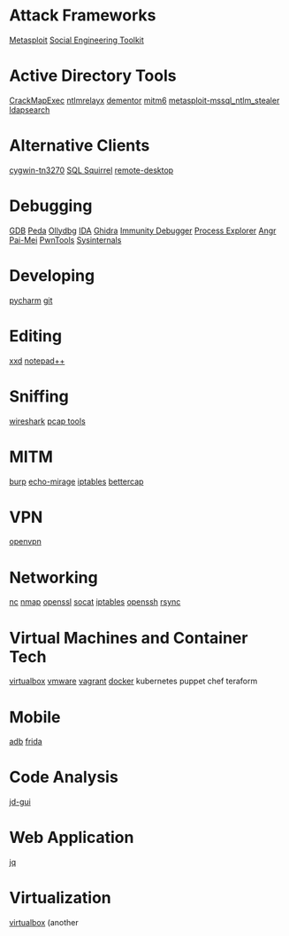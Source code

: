 <!-- TITLE: Tools -->
<!-- SUBTITLE: Lots of Tools I use-->

# Attack Frameworks
[Metasploit](/metasploit-main)
[Social Engineering Toolkit](/set)

# Active Directory Tools
[CrackMapExec](/crackmapexec)
[ntlmrelayx](/ntlmrelayx)
[dementor](/dementor)
[mitm6](/mitm6)
[metasploit-mssql_ntlm_stealer](/mssql_ntlm_stealer)
[ldapsearch](/ldapsearch)
# Alternative Clients
[cygwin-tn3270](/tn3270)
[SQL Squirrel](/sqlsquirrel)
[remote-desktop](/remote-desktop)

# Debugging
[GDB](/gdb)
[Peda](/peda)
[Ollydbg](/ollydbg)
[IDA](/ida)
[Ghidra](/ghidra)
[Immunity Debugger](/immunity-debugger)
[Process Explorer](/process-explorer)
[Angr](/angr)
[Pai-Mei](/pai-mei-updated)
[PwnTools](/pwntools)
[Sysinternals](/sysinternals)

# Developing
[pycharm](/pycharm)
[git](/git-intro)
# Editing
[xxd](/xxd)
[notepad++](/notepadplusplus)

# Sniffing
[wireshark](/wireshark)
[pcap tools](/pcap)
# MITM
[burp](/burp)
[echo-mirage](/echo-mirage)
[iptables](/iptables-tricks)
[bettercap](/bettercap)
# VPN
[openvpn](/openvpn)
# Networking
[nc](/netcat)
[nmap](/nmap)
[openssl](/openssl)
[socat](/socat)
[iptables](/iptables)
[openssh](/openssh)
[rsync](/rsync)

# Virtual Machines and Container Tech
[virtualbox](/virtualbox)
[vmware](/vmware)
[vagrant](/vagrant)
[docker](/docker)
kubernetes
puppet
chef
teraform

# Mobile
[adb](/adb)
[frida](/frida)

# Code Analysis
[jd-gui](/jdgui)

# Web Application
[jq](/jq)

# Virtualization
[virtualbox](/virtbox) (another 
